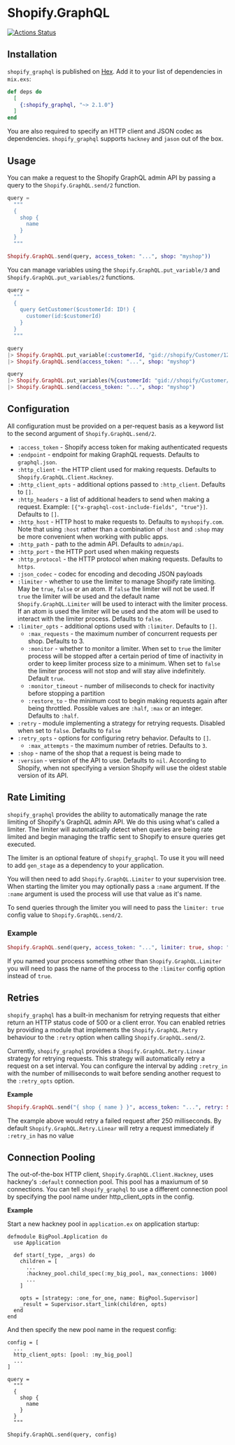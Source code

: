 # Shopify.GraphQL

[![Actions Status](https://github.com/malomohq/shopify-graphql-elixir/workflows/ci/badge.svg)](https://github.com/malomohq/shopify-graphql-elixir/actions)

## Installation

`shopify_graphql` is published on [Hex](https://hex.pm/packages/shopify_graphql).
Add it to your list of dependencies in `mix.exs`:

```elixir
def deps do
  [
    {:shopify_graphql, "~> 2.1.0"}
  ]
end
```

You are also required to specify an HTTP client and JSON codec as dependencies.
`shopify_graphql` supports `hackney` and `jason` out of the box.

## Usage

You can make a request to the Shopify GraphQL admin API by passing a query to
the `Shopify.GraphQL.send/2` function.

```elixir
query =
  """
  {
    shop {
      name
    }
  }
  """

Shopify.GraphQL.send(query, access_token: "...", shop: "myshop"))
```

You can manage variables using the `Shopify.GraphQL.put_variable/3` and 
`Shopify.GraphQL.put_variables/2` functions.

```elixir
query =
  """
  {
    query GetCustomer($customerId: ID!) {
      customer(id:$customerId)
    }
  }
  """

query
|> Shopify.GraphQL.put_variable(:customerId, "gid://shopify/Customer/12195007594552")
|> Shopify.GraphQL.send(access_token: "...", shop: "myshop")

query
|> Shopify.GraphQL.put_variables(%{customerId: "gid://shopify/Customer/12195007594552"})
|> Shopify.GraphQL.send(access_token: "...", shop: "myshop")
```

## Configuration

All configuration must be provided on a per-request basis as a keyword list to
the second argument of `Shopify.GraphQL.send/2`.

* `:access_token` - Shopify access token for making authenticated requests
* `:endpoint` - endpoint for making GraphQL requests. Defaults to
                `graphql.json`.
* `:http_client` - the HTTP client used for making requests. Defaults to
                   `Shopify.GraphQL.Client.Hackney`.
* `:http_client_opts` - additional options passed to `:http_client`. Defaults to
                        `[]`.
* `:http_headers` - a list of additional headers to send when making a request.
               Example: `[{"x-graphql-cost-include-fields", "true"}]`. Defaults
               to `[]`.
* `:http_host` - HTTP host to make requests to. Defaults to `myshopify.com`. Note
            that using `:host` rather than a combination of `:host` and `:shop`
            may be more convenient when working with public apps.
* `:http_path` - path to the admin API. Defaults to `admin/api`.
* `:http_port` - the HTTP port used when making requests
* `:http_protocol` - the HTTP protocol when making requests. Defaults to `https`.
* `:json_codec` - codec for encoding and decoding JSON payloads
* `:limiter` - whether to use the limiter to manage Shopify rate limiting. May
               be `true`, `false` or an atom. If `false` the limiter will not
               be used. If `true` the limiter will be used and the default
               name `Shopify.GraphQL.Limiter` will be used to interact with the
               limiter process. If an atom is used the limiter will be used and
               the atom will be used to interact with the limiter process.
               Defaults to `false`.
* `:limiter_opts` - additional options used with `:limiter`. Defaults to `[]`.
    * `:max_requests` - the maximum number of concurrent requests per shop.
                      Defaults to 3.
    * `:monitor` - whether to monitor a limiter. When set to `true` the limiter
                   process will be stopped after a certain period of time of inactivity
                   in order to keep limiter process size to a minimum. When set
                   to `false` the limiter process will not stop and will stay
                   alive indefinitely. Default `true`.
    * `:monitor_timeout` - number of miliseconds to check for inactivity before
                           stopping a partition
    * `:restore_to` - the minimum cost to begin making requests again after
                    being throttled. Possible values are `:half`, `:max` or an
                    integer. Defaults to `:half`.
* `:retry` - module implementing a strategy for retrying requests. Disabled when
  set to `false`. Defaults to `false`
* `:retry_opts` - options for configuring retry behavior. Defaults to `[]`.
    * `:max_attempts` - the maximum number of retries. Defaults to `3`.
* `:shop` - name of the shop that a request is being made to
* `:version` - version of the API to use. Defaults to `nil`. According to
  Shopify, when not specifying a version Shopify will use the oldest stable
  version of its API.

## Rate Limiting

`shopify_graphql` provides the ability to automatically manage the rate limiting
of Shopify's GraphQL admin API. We do this using what's called a limiter. The
limiter will automatically detect when queries are being rate limited and begin
managing the traffic sent to Shopify to ensure queries get executed.

The limiter is an optional feature of `shopify_graphql`. To use it you will
need to add `gen_stage` as a dependency to your application.

You will then need to add `Shopify.GraphQL.Limiter` to your supervision tree.
When starting the limiter you may optionally pass a `:name` argument. If the
`:name` argument is used the process will use that value as it's name.

To send queries through the limiter you will need to pass the `limiter: true`
config value to `Shopify.GraphQL.send/2`.

### Example

```elixir
Shopify.GraphQL.send(query, access_token: "...", limiter: true, shop: "myshop")
```

If you named your process something other than `Shopify.GraphQL.Limiter` you
will need to pass the name of the process to the `:limiter` config option
instead of `true`.

## Retries

`shopify_graphql` has a built-in mechanism for retrying requests that either
return an HTTP status code of 500 or a client error. You can enabled retries
by providing a module that implements the `Shopify.GraphQL.Retry` behaviour to the
`:retry` option when calling `Shopify.GraphQL.send/2`.

Currently, `shopify_graphql` provides a `Shopify.GraphQL.Retry.Linear` strategy for
retrying requests. This strategy will automatically retry a request on a set
interval. You can configure the interval by adding `:retry_in` with the number
of milliseconds to wait before sending another request to the `:retry_opts`
option.

**Example**

```elixir
Shopify.GraphQL.send("{ shop { name } }", access_token: "...", retry: Shopify.GraphQL.Retry.Linear, retry_opts: [retry_in: 250], shop: "myshop")
```

The example above would retry a failed request after 250 milliseconds. By
default `Shopify.GraphQL.Retry.Linear` will retry a request immediately if
`:retry_in` has no value

## Connection Pooling

The out-of-the-box HTTP client, `Shopify.GraphQL.Client.Hackney`, uses hackney's `:default`
connection pool. This pool has a maxiumum of `50` connections. You can tell
`shopify_graphql` to use a different connection pool by specifying the pool name
under http_client_opts in the config.

**Example**

Start a new hackney pool in `application.ex` on application startup:

```
defmodule BigPool.Application do
  use Application

  def start(_type, _args) do
    children = [
      ...
      :hackney_pool.child_spec(:my_big_pool, max_connections: 1000)
      ...
    ]

    opts = [strategy: :one_for_one, name: BigPool.Supervisor]
    _result = Supervisor.start_link(children, opts)
  end
end
```

And then specify the new pool name in the request config:

```
config = [
  ...
  http_client_opts: [pool: :my_big_pool]
  ...
]

query =
  """
  {
    shop {
      name
    }
  }
  """

Shopify.GraphQL.send(query, config)

```

